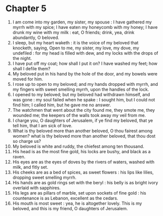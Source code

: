 # Chapter 5

1. I am come into my garden, my sister, my spouse : I have gathered my myrrh with my spice; I have eaten my honeycomb with my honey; I have drunk my wine with my milk : eat, O friends; drink, yea, drink abundantly, O beloved.
2. I sleep, but my heart waketh : it is the voice of my beloved that knocketh, saying, Open to me, my sister, my love, my dove, my undefiled : for my head is filled with dew, and my locks with the drops of the night.
3. I have put off my coat; how shall I put it on? I have washed my feet; how shall I defile them?
4. My beloved put in his hand by the hole of the door, and my bowels were moved for him.
5. I rose up to open to my beloved; and my hands dropped with myrrh, and my fingers with sweet smelling myrrh, upon the handles of the lock.
6. I opened to my beloved; but my beloved had withdrawn himself, and was gone : my soul failed when he spake : I sought him, but I could not find him; I called him, but he gave me no answer.
7. The watchmen that went about the city found me, they smote me, they wounded me; the keepers of the walls took away my veil from me.
8. I charge you, O daughters of Jerusalem, if ye find my beloved, that ye tell him, that I am sick of love.
9. What is thy beloved more than another beloved, O thou fairest among women? what is thy beloved more than another beloved, that thou dost so charge us?
10. My beloved is white and ruddy, the chiefest among ten thousand.
11. His head is as the most fine gold, his locks are bushy, and black as a raven.
12. His eyes are as the eyes of doves by the rivers of waters, washed with milk, and fitly set.
13. His cheeks are as a bed of spices, as sweet flowers : his lips like lilies, dropping sweet smelling myrrh.
14. His hands are as gold rings set with the beryl : his belly is as bright ivory overlaid with sapphires.
15. His legs are as pillars of marble, set upon sockets of fine gold : his countenance is as Lebanon, excellent as the cedars.
16. His mouth is most sweet : yea, he is altogether lovely. This is my beloved, and this is my friend, O daughters of Jerusalem.

